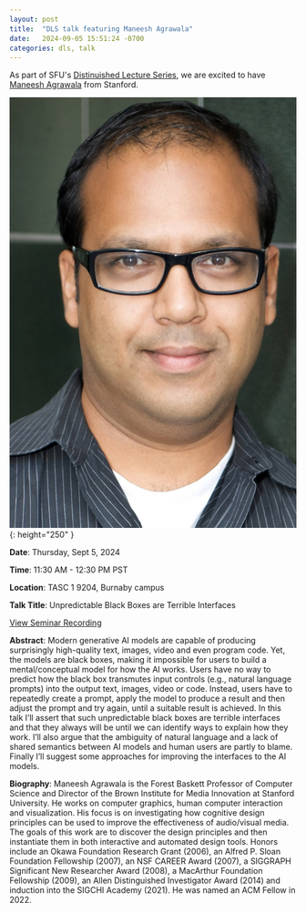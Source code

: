 ```yaml
---
layout: post
title:  "DLS talk featuring Maneesh Agrawala"
date:   2024-09-05 15:51:24 -0700
categories: dls, talk
---
```


As part of SFU's [Distinuished Lecture Series](https://www.sfu.ca/computing/newsandevents/distinguished-lecture-series.html), we are excited to have [Maneesh Agrawala](https://graphics.stanford.edu/~maneesh/) from Stanford.

![Maneesh Agrawala](/assets/images/talks/maneesh_agrawala.jpg){: height="250" }

**Date**: Thursday, Sept 5, 2024

**Time**: 11:30 AM - 12:30 PM PST

**Location**: TASC 1 9204, Burnaby campus

**Talk Title**: Unpredictable Black Boxes are Terrible Interfaces

[View Seminar Recording](https://stream.sfu.ca/Media/Play/a95ad09352f74cd8aa36ec76f592ad4e1d)

**Abstract**: Modern generative AI models are capable of producing surprisingly high-quality text, images, video and even program code. Yet, the models are black boxes, making it impossible for users to build a mental/conceptual model for how the AI works. Users have no way to predict how the black box transmutes input controls (e.g., natural language prompts) into the output text, images, video or code. Instead, users have to repeatedly create a prompt, apply the model to produce a result and then adjust the prompt and try again, until a suitable result is achieved. In this talk I’ll assert that such unpredictable black boxes are terrible interfaces and that they always will be until we can identify ways to explain how they work.  I’ll also argue that the ambiguity of natural language and a lack of shared semantics between AI models and human users are partly to blame. Finally I’ll suggest some approaches for improving the interfaces to the AI models.

**Biography**: Maneesh Agrawala is the Forest Baskett Professor of Computer Science and Director of the Brown Institute for Media Innovation at Stanford University. He works on computer graphics, human computer interaction and visualization. His focus is on investigating how cognitive design principles can be used to improve the effectiveness of audio/visual media. The goals of this work are to discover the design principles and then instantiate them in both interactive and automated design tools. Honors include an Okawa Foundation Research Grant (2006), an Alfred P. Sloan Foundation Fellowship (2007), an NSF CAREER Award (2007), a SIGGRAPH Significant New Researcher Award (2008), a MacArthur Foundation Fellowship (2009), an Allen Distinguished Investigator Award (2014) and induction into the SIGCHI Academy (2021). He was named an ACM Fellow in 2022. 